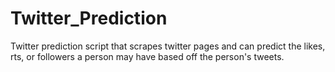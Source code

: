 # Twitter_Prediction
Twitter prediction script that scrapes twitter pages and can predict the likes, rts, or followers a person may have based off the person's tweets.

